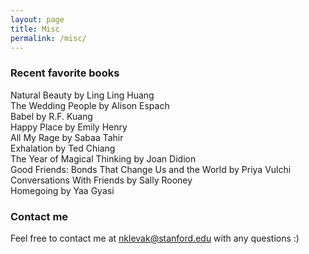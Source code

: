 ```yaml
---
layout: page
title: Misc
permalink: /misc/
---
```

### Recent favorite books
Natural Beauty by Ling Ling Huang<br>
The Wedding People by Alison Espach<br>
Babel by R.F. Kuang<br>
Happy Place by Emily Henry<br>
All My Rage by Sabaa Tahir<br>
Exhalation by Ted Chiang<br>
The Year of Magical Thinking by Joan Didion<br>
Good Friends: Bonds That Change Us and the World by Priya Vulchi<br>
Conversations With Friends by Sally Rooney<br>
Homegoing by Yaa Gyasi

### Contact me
Feel free to contact me at <a href="mailto:nklevak@stanford.edu">nklevak@stanford.edu</a> with any questions :)